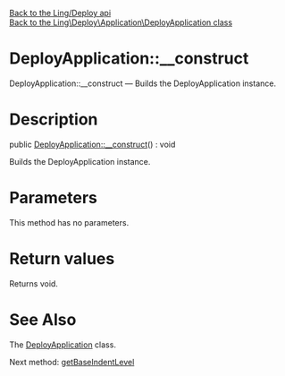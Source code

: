 [Back to the Ling/Deploy api](https://github.com/lingtalfi/Deploy/blob/master/doc/api/Ling/Deploy.md)<br>
[Back to the Ling\Deploy\Application\DeployApplication class](https://github.com/lingtalfi/Deploy/blob/master/doc/api/Ling/Deploy/Application/DeployApplication.md)


DeployApplication::__construct
================



DeployApplication::__construct — Builds the DeployApplication instance.




Description
================


public [DeployApplication::__construct](https://github.com/lingtalfi/Deploy/blob/master/doc/api/Ling/Deploy/Application/DeployApplication/__construct.md)() : void




Builds the DeployApplication instance.




Parameters
================

This method has no parameters.


Return values
================

Returns void.








See Also
================

The [DeployApplication](https://github.com/lingtalfi/Deploy/blob/master/doc/api/Ling/Deploy/Application/DeployApplication.md) class.

Next method: [getBaseIndentLevel](https://github.com/lingtalfi/Deploy/blob/master/doc/api/Ling/Deploy/Application/DeployApplication/getBaseIndentLevel.md)<br>

